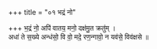 +++
title = "०१ भद्रं नो"

+++
भ॒द्रं नो॒ अपि॑ वातय॒ मनो॒ दक्ष॑मु॒त क्रतु॑म् ।  
अधा॑ ते स॒ख्ये अन्ध॑सो॒ वि वो॒ मदे॒ रण॒न्गावो॒ न यव॑से॒ विव॑क्षसे ॥